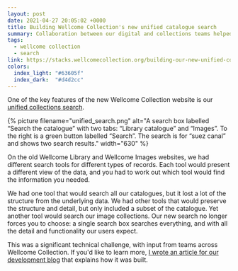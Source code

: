 ```yaml
---
layout: post
date: 2021-04-27 20:05:02 +0000
title: Building Wellcome Collection's new unified catalogue search
summary: Collaboration between our digital and collections teams helped to build a single search box for all of our catalogues.
tags:
  - wellcome collection
  - search
link: https://stacks.wellcomecollection.org/building-our-new-unified-collections-search-ed399c412b01
colors:
  index_light: "#63605f"
  index_dark:  "#d4d2cc"
---
```


One of the key features of the new Wellcome Collection website is our [unified collections search](https://wellcomecollection.org/collections).

{%
  picture
  filename="unified_search.png"
  alt="A search box labelled “Search the catalogue” with two tabs: “Library catalogue” and “Images”. To the right is a green button labelled “Search”. The search is for “suez canal” and shows two search results."
  width="630"
%}

On the old Wellcome Library and Wellcome Images websites, we had different search tools for different types of records.
Each tool would present a different view of the data, and you had to work out which tool would find the information you needed.

We had one tool that would search all our catalogues, but it lost a lot of the structure from the underlying data.
We had other tools that would preserve the structure and detail, but only included a subset of the catalogue.
Yet another tool would search our image collections.
Our new search no longer forces you to choose: a single search box searches everything, and with all the detail and functionality our users expect.

This was a significant technical challenge, with input from teams across Wellcome Collection.
If you'd like to learn more, [I wrote an article for our development blog](https://stacks.wellcomecollection.org/building-our-new-unified-collections-search-ed399c412b01) that explains how it was built.
